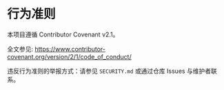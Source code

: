 # 行为准则

本项目遵循 Contributor Covenant v2.1。

全文参见: https://www.contributor-covenant.org/version/2/1/code_of_conduct/

违反行为准则的举报方式：请参见 `SECURITY.md` 或通过仓库 Issues 与维护者联系。

